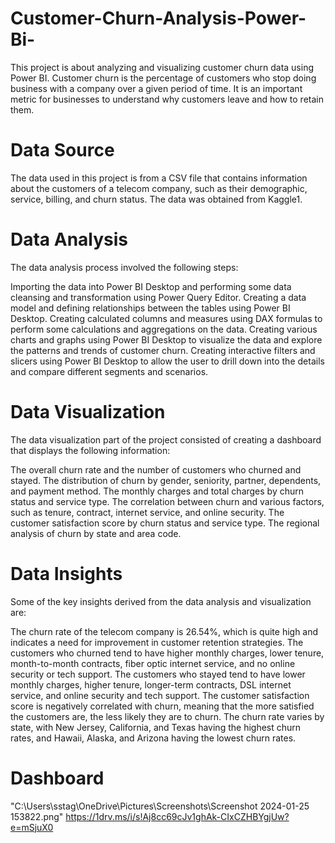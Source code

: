 # Customer-Churn-Analysis-Power-Bi-
This project is about analyzing and visualizing customer churn data using Power BI. Customer churn is the percentage of customers who stop doing business with a company over a given period of time. It is an important metric for businesses to understand why customers leave and how to retain them.

# Data Source
The data used in this project is from a CSV file that contains information about the customers of a telecom company, such as their demographic, service, billing, and churn status. The data was obtained from Kaggle1.

# Data Analysis
The data analysis process involved the following steps:

Importing the data into Power BI Desktop and performing some data cleansing and transformation using Power Query Editor.
Creating a data model and defining relationships between the tables using Power BI Desktop.
Creating calculated columns and measures using DAX formulas to perform some calculations and aggregations on the data.
Creating various charts and graphs using Power BI Desktop to visualize the data and explore the patterns and trends of customer churn.
Creating interactive filters and slicers using Power BI Desktop to allow the user to drill down into the details and compare different segments and scenarios.
# Data Visualization
The data visualization part of the project consisted of creating a dashboard that displays the following information:

The overall churn rate and the number of customers who churned and stayed.
The distribution of churn by gender, seniority, partner, dependents, and payment method.
The monthly charges and total charges by churn status and service type.
The correlation between churn and various factors, such as tenure, contract, internet service, and online security.
The customer satisfaction score by churn status and service type.
The regional analysis of churn by state and area code.
# Data Insights
Some of the key insights derived from the data analysis and visualization are:

The churn rate of the telecom company is 26.54%, which is quite high and indicates a need for improvement in customer retention strategies.
The customers who churned tend to have higher monthly charges, lower tenure, month-to-month contracts, fiber optic internet service, and no online security or tech support.
The customers who stayed tend to have lower monthly charges, higher tenure, longer-term contracts, DSL internet service, and online security and tech support.
The customer satisfaction score is negatively correlated with churn, meaning that the more satisfied the customers are, the less likely they are to churn.
The churn rate varies by state, with New Jersey, California, and Texas having the highest churn rates, and Hawaii, Alaska, and Arizona having the lowest churn rates.
# Dashboard
"C:\Users\sstag\OneDrive\Pictures\Screenshots\Screenshot 2024-01-25 153822.png"
https://1drv.ms/i/s!Aj8cc69cJv1ghAk-CIxCZHBYgjUw?e=mSjuX0
